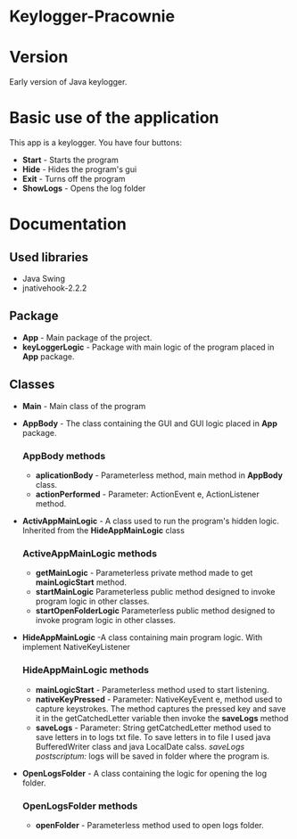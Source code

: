 # Keylogger-Pracownie

# Version
Early version of Java keylogger.
# Basic use of the application
This app is a keylogger. 
  You have four buttons:
  * **Start** - Starts the program
  * **Hide** - Hides the program's gui
  * **Exit** - Turns off the program
  * **ShowLogs** - Opens the log folder
# Documentation

## Used libraries

* Java Swing
* jnativehook-2.2.2

## Package
* **App** - Main package of the project.
* **keyLoggerLogic**  - Package with main logic of the program placed in **App** package.
  
## Classes
* **Main**  - Main class of the program

* **AppBody** - The class containing the GUI and GUI logic placed in **App** package.
  ### AppBody methods
  * **aplicationBody** - Parameterless method, main method in **AppBody** class.
  * **actionPerformed** - Parameter: ActionEvent e, ActionListener method.
* **ActivAppMainLogic** - A class used to run the program's hidden logic. Inherited from the **HideAppMainLogic** class
  ### ActiveAppMainLogic methods 
  * **getMainLogic** - Parameterless private method made to get **mainLogicStart** method.
  * **startMainLogic** Parameterless public method designed to invoke program logic in other classes.
  * **startOpenFolderLogic** Parameterless public method designed to invoke program logic in other classes.
* **HideAppMainLogic** -A class containing main program logic. With implement NativeKeyListener
  ### HideAppMainLogic methods
  * **mainLogicStart** - Parameterless method used to start listening.
  * **nativeKeyPressed** - Parameter: NativeKeyEvent e, method used to capture keystrokes.
  The method captures the pressed key and save it in the getCatchedLetter variable then invoke the **saveLogs** method
  * **saveLogs**  - Parameter: String getCatchedLetter method used to save letters in to logs txt file. To save letters in to file I used java BufferedWriter class and java LocalDate calss.
    *saveLogs postscriptum:* logs will be saved in folder where the program is.
* **OpenLogsFolder** - A class containing the logic for opening the log folder.
  ### OpenLogsFolder methods
  * **openFolder** - Parameterless method used to open logs folder.
